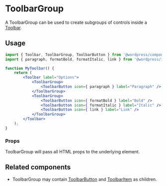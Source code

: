# ToolbarGroup

A ToolbarGroup can be used to create subgroups of controls inside a [Toolbar](/packages/components/src/toolbar/toolbar/README.md).

## Usage

```jsx
import { Toolbar, ToolbarGroup, ToolbarButton } from '@wordpress/components';
import { paragraph, formatBold, formatItalic, link } from '@wordpress/icons';

function MyToolbar() {
	return (
		<Toolbar label="Options">
			<ToolbarGroup>
				<ToolbarButton icon={ paragraph } label="Paragraph" />
			</ToolbarGroup>
			<ToolbarGroup>
				<ToolbarButton icon={ formatBold } label="Bold" />
				<ToolbarButton icon={ formatItalic } label="Italic" />
				<ToolbarButton icon={ link } label="Link" />
			</ToolbarGroup>
		</Toolbar>
	);
}
```

### Props

ToolbarGroup will pass all HTML props to the underlying element.

## Related components

-   ToolbarGroup may contain [ToolbarButton](/packages/components/src/toolbar/toolbar-button/README.md) and [ToolbarItem](/packages/components/src/toolbar/toolbar-item/README.md) as children.
